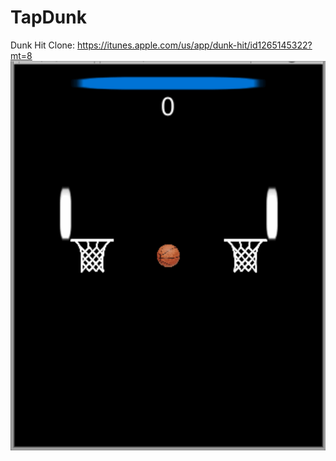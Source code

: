 # TapDunk
Dunk Hit Clone: https://itunes.apple.com/us/app/dunk-hit/id1265145322?mt=8
![sample](tapdunk.gif)